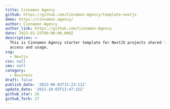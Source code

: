 ```yaml
---
title: Cinnamon Agency
github: https://github.com/Cinnamon-Agency/template-nextjs
demo: https://cinnamon.agency/
author: Cinnamon Agency
author_link: https://github.com/Cinnamon-Agency
date: 2023-02-25T00:00:00.000Z
description: >-
  This is Cinnamon Agency starter template for NextJS projects shared for public
  access and usage.
ssg:
  - Nextjs
css: null
cms: null
category:
  - Business
draft: false
publish_date: '2022-08-03T15:23:11Z'
update_date: '2022-10-03T13:47:32Z'
github_star: 26
github_fork: 27
---
```

